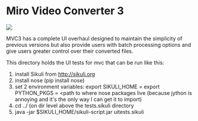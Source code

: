 Miro Video Converter 3
======================

<img src="http://cl.ly/ECBE/o"/></img>

MVC3 has a complete UI overhaul designed to maintain the simplicity of previous versions but also provide
users with batch processing options and give users greater control over their converted files.


This directory holds the UI tests for mvc that can be run like this:

1. install Sikuli from http://sikuli.org
2. install nose (pip install nose)
3. set 2 environment variables:
    export SIKULI_HOME = <path to sikuli-script.jar>
    export PYTHON_PKGS = <path to where nose packages live (because jython is annoying and it's the only way I can get it to import)
4. cd ../ (on dir level above the tests.sikuli directory
5. java -jar $SIKULI_HOME/sikuli-script.jar uitests.sikuli







